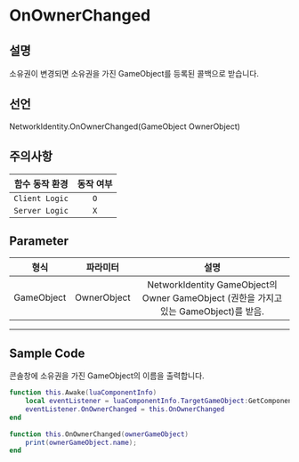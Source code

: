 # OnOwnerChanged

## 설명

소유권이 변경되면 소유권을 가진 GameObject를 등록된 콜백으로 받습니다.

## 선언

NetworkIdentity.OnOwnerChanged(GameObject OwnerObject)

## 주의사항
|    **함수 동작 환경**    | **동작 여부** |
|:------------------:|:---------:|
| ```Client Logic``` |  ```O```  |
| ```Server Logic``` |  ```X```  |

## Parameter
|   **형식**   |      **파라미터**       |   **설명**   |
|:---:|:---:|:---:|
| GameObject | OwnerObject | NetworkIdentity GameObject의 Owner GameObject (권한을 가지고 있는 GameObject)를 받음. | 

---
## Sample Code
콘솔창에 소유권을 가진 GameObject의 이름을 출력합니다.
```lua
function this.Awake(luaComponentInfo)
    local eventListener = luaComponentInfo.TargetGameObject:GetComponent("NetworkIdentityEventListener")
    eventListener.OnOwnerChanged = this.OnOwnerChanged
end
 
function this.OnOwnerChanged(ownerGameObject)
    print(ownerGameObject.name);
end
```